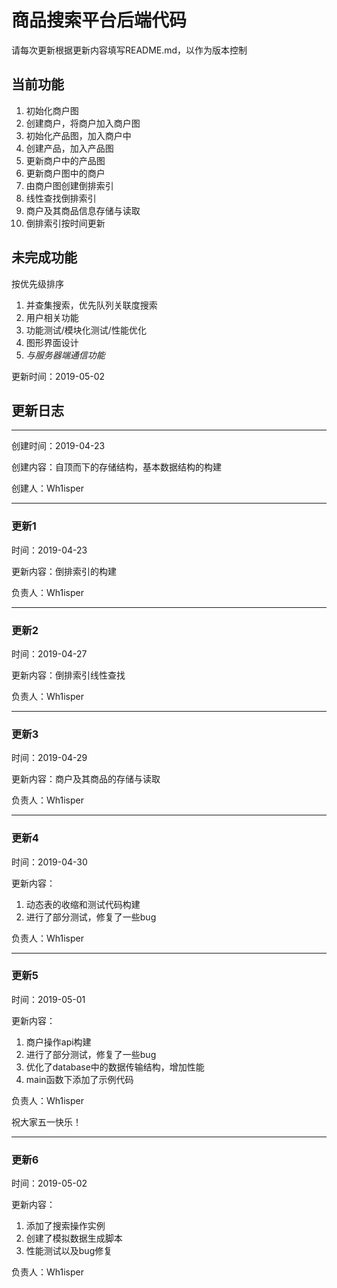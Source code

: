 # 商品搜索平台后端代码 #

请每次更新根据更新内容填写README.md，以作为版本控制

## 当前功能 ##

1. 初始化商户图 
2. 创建商户，将商户加入商户图
3. 初始化产品图，加入商户中
4. 创建产品，加入产品图
5. 更新商户中的产品图
6. 更新商户图中的商户
7. 由商户图创建倒排索引
8. 线性查找倒排索引
9. 商户及其商品信息存储与读取
10. 倒排索引按时间更新

## 未完成功能 ##

按优先级排序

1. 并查集搜索，优先队列关联度搜索
2. 用户相关功能
3. 功能测试/模块化测试/性能优化
4. 图形界面设计
5. *与服务器端通信功能*

更新时间：2019-05-02

## 更新日志 ##

----

创建时间：2019-04-23

创建内容：自顶而下的存储结构，基本数据结构的构建

创建人：Wh1isper

----

### 更新1 ###

时间：2019-04-23

更新内容：倒排索引的构建

负责人：Wh1isper

----

### 更新2 ###

时间：2019-04-27

更新内容：倒排索引线性查找

负责人：Wh1isper

----

### 更新3 ###

时间：2019-04-29

更新内容：商户及其商品的存储与读取

负责人：Wh1isper

----

### 更新4 ###

时间：2019-04-30

更新内容：

1. 动态表的收缩和测试代码构建
2. 进行了部分测试，修复了一些bug

负责人：Wh1isper

----
### 更新5 ###

时间：2019-05-01

更新内容：

1. 商户操作api构建
2. 进行了部分测试，修复了一些bug
3. 优化了database中的数据传输结构，增加性能
4. main函数下添加了示例代码

负责人：Wh1isper

祝大家五一快乐！

----
### 更新6 ###

时间：2019-05-02

更新内容：

1. 添加了搜索操作实例
2. 创建了模拟数据生成脚本
3. 性能测试以及bug修复

负责人：Wh1isper